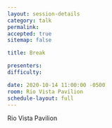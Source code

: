 ```yaml
---
layout: session-details
category: talk
permalink:
accepted: true
sitemap: false

title: Break

presenters:
difficulty:

date: 2020-10-14 11:00:00 -0500
room: Rio Vista Pavilion
schedule-layout: full
---
```

Rio Vista Pavilion
